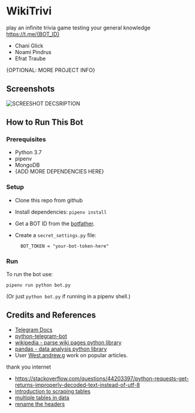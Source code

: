 # WikiTrivi
play an infinite trivia game testing your general knowledge <https://t.me/{BOT_ID}>

* Chani Glick
* Noami Pindrus
* Efrat Traube

{OPTIONAL: MORE PROJECT INFO}

## Screenshots

![SCREESHOT DECSRIPTION](screenshots/shopping-list-bot-1.png)

## How to Run This Bot

### Prerequisites
* Python 3.7
* pipenv
* MongoDB
* {ADD MORE DEPENDENCIES HERE}

### Setup
* Clone this repo from github
* Install dependencies: `pipenv install`
* Get a BOT ID from the [botfather](https://telegram.me/BotFather).
* Create a `secret_settings.py` file:

        BOT_TOKEN = "your-bot-token-here"

### Run
To run the bot use:

    pipenv run python bot.py

(Or just `python bot.py` if running in a pipenv shell.)

## Credits and References
* [Telegram Docs](https://core.telegram.org/bots)
* [python-telegram-bot](https://github.com/python-telegram-bot/python-telegram-bot)
* [wikipedia - parse wiki pages python library](https://github.com/goldsmith/Wikipedia)
* [pandas - data analysis python library](https://github.com/pandas-dev/pandas)
* User [West.andrew.g](https://en.wikipedia.org/wiki/User:West.andrew.g) work on popular articles.



thank you internet
* https://stackoverflow.com/questions/44203397/python-requests-get-returns-improperly-decoded-text-instead-of-utf-8
* [introduction to scraping tables](https://qxf2.com/blog/web-scraping-using-python/)
* [multiple tables in data](https://www.reddit.com/r/learnpython/comments/6tbrsz/pandas_dataframe_to_csv_attribute_error/)
* [rename the headers](https://chrisalbon.com/python/data_wrangling/pandas_rename_column_headers/)
